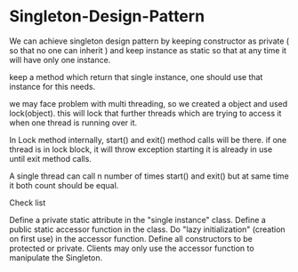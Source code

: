 # Singleton-Design-Pattern

We can achieve singleton design pattern by keeping constructor as private ( so that no one can inherit ) 
and keep instance as static so that at any time it will have only one instance.

keep a method which return that single instance, one should use that instance for this needs.

we may face problem with multi threading, so we created a object and used lock(object).
this will lock that further threads which are trying to access it when one thread is running over it.

In Lock method internally, start() and exit() method calls will be there. if one thread is in lock block, it will throw exception starting it is already in use until exit method calls.

A single thread can call n number of times start() and exit() but at same time it both count should be equal.



Check list

Define a private static attribute in the "single instance" class.
Define a public static accessor function in the class.
Do "lazy initialization" (creation on first use) in the accessor function.
Define all constructors to be protected or private.
Clients may only use the accessor function to manipulate the Singleton.

